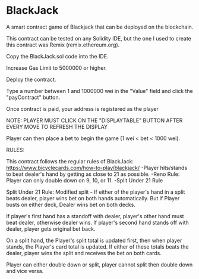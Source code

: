 # BlackJack
A smart contract game of Blackjack that can be deployed on the blockchain.


This contract can be tested on any Solidity IDE, but the one I used to create this contract was Remix (remix.ethereum.org).

Copy the BlackJack.sol code into the IDE.

Increase Gas Limit to 5000000 or higher.

Deploy the contract.

Type a number between 1 and 1000000 wei in the "Value" field and click the "payContract" button.

Once contract is paid, your address is registered as the player

NOTE: PLAYER MUST CLICK ON THE "DISPLAYTABLE" BUTTON AFTER EVERY MOVE TO REFRESH THE DISPLAY

Player can then place a bet to begin the game (1 wei < bet < 1000 wei).


RULES:

This contract follows the regular rules of BlackJack: https://www.bicyclecards.com/how-to-play/blackjack/
  -Player hits/stands to beat dealer's hand by getting as close to 21 as possible.
  -Reno Rule: Player can only double down on 9, 10, or 11.
  -Split Under 21 Rule

Split Under 21 Rule:
Modified split - If either of the player's hand in a split beats dealer, 
player wins bet on both hands automatically.
But if Player busts on either deck, Dealer wins bet on both decks.

If player's first hand has a standoff with dealer, player's other hand
must beat dealer, otherwise dealer wins.
If player's second hand stands off with dealer, player gets original bet back.

On a split hand, the Player's split total is updated first, then when player stands, 
the Player's card total is updated. If either of these totals beats the dealer, 
player wins the split and receives the bet on both cards.


Player can either double down or split, player cannot split
then double down and vice versa.
